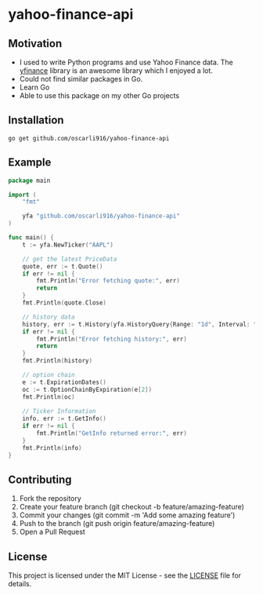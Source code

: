 # yahoo-finance-api

## Motivation

- I used to write Python programs and use Yahoo Finance data. The [yfinance](https://github.com/ranaroussi/yfinance) library is an awesome library which I enjoyed a lot.
- Could not find similar packages in Go.
- Learn Go
- Able to use this package on my other Go projects

## Installation

```
go get github.com/oscarli916/yahoo-finance-api
```

## Example

```go
package main

import (
	"fmt"

	yfa "github.com/oscarli916/yahoo-finance-api"
)

func main() {
	t := yfa.NewTicker("AAPL")

	// get the latest PriceData
	quote, err := t.Quote()
	if err != nil {
		fmt.Println("Error fetching quote:", err)
		return
	}
	fmt.Println(quote.Close)

	// history data
	history, err := t.History(yfa.HistoryQuery{Range: "1d", Interval: "1m"})
	if err != nil {
		fmt.Println("Error fetching history:", err)
		return
	}
	fmt.Println(history)

	// option chain
	e := t.ExpirationDates()
	oc := t.OptionChainByExpiration(e[2])
	fmt.Println(oc)
	
	// Ticker Information
	info, err := t.GetInfo()
	if err != nil {
		fmt.Println("GetInfo returned error:", err)
	}
	fmt.Println(info)
}

```

## Contributing

1. Fork the repository
2. Create your feature branch (git checkout -b feature/amazing-feature)
3. Commit your changes (git commit -m 'Add some amazing feature')
4. Push to the branch (git push origin feature/amazing-feature)
5. Open a Pull Request

## License

This project is licensed under the MIT License - see the [LICENSE](LICENSE) file for details.

